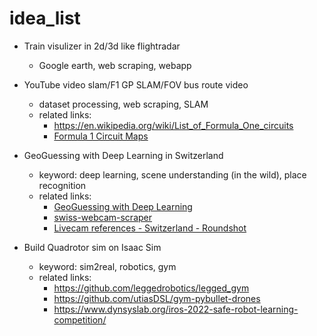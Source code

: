 # idea_list

- Train visulizer in 2d/3d like flightradar

  - Google earth, web scraping, webapp

- YouTube video slam/F1 GP SLAM/FOV bus route video

  - dataset processing, web scraping, SLAM
  - related links:
    - <https://en.wikipedia.org/wiki/List_of_Formula_One_circuits>
    - [Formula 1 Circuit Maps](https://f1chronicle.com/formula-1-circuit-maps/)

- GeoGuessing with Deep Learning in Switzerland

  - keyword: deep learning, scene understanding (in the wild), place recognition
  - related links:
    - [GeoGuessing with Deep Learning](https://healeycodes.com/geoguessing-with-deep-learning)
    - [swiss-webcam-scraper](https://github.com/hibetterheyj/swiss-webcam-scraper)
    - [Livecam references - Switzerland - Roundshot](https://www.roundshot.com/xml_1/internet/en/application/d170/f172.cfm)

- Build Quadrotor sim on Isaac Sim
  - keyword: sim2real, robotics, gym
  - related links:
    - <https://github.com/leggedrobotics/legged_gym>
    - <https://github.com/utiasDSL/gym-pybullet-drones>
    - <https://www.dynsyslab.org/iros-2022-safe-robot-learning-competition/>

